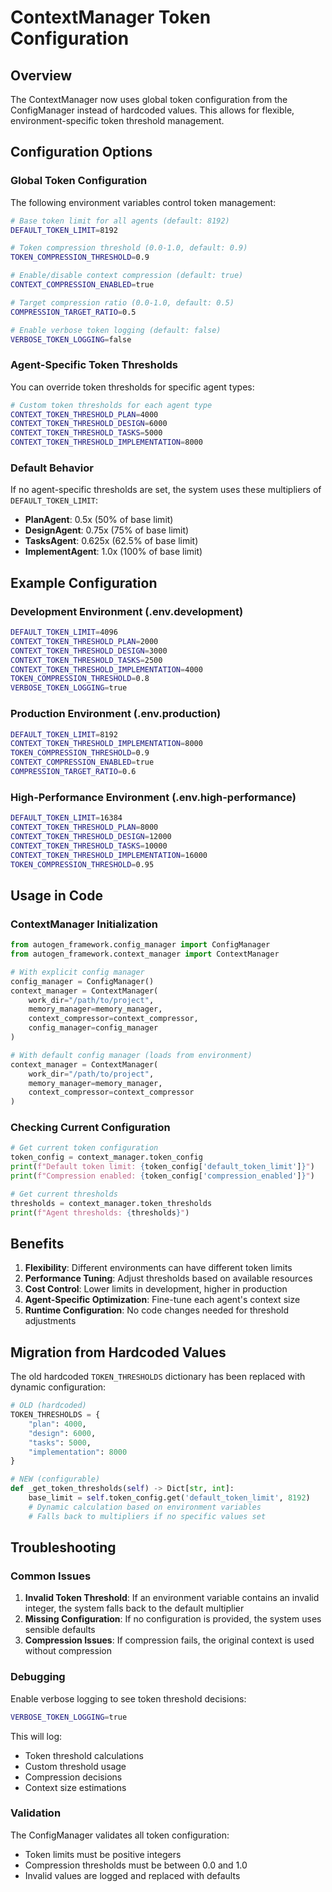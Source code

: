 # ContextManager Token Configuration

## Overview

The ContextManager now uses global token configuration from the ConfigManager instead of hardcoded values. This allows for flexible, environment-specific token threshold management.

## Configuration Options

### Global Token Configuration

The following environment variables control token management:

```bash
# Base token limit for all agents (default: 8192)
DEFAULT_TOKEN_LIMIT=8192

# Token compression threshold (0.0-1.0, default: 0.9)
TOKEN_COMPRESSION_THRESHOLD=0.9

# Enable/disable context compression (default: true)
CONTEXT_COMPRESSION_ENABLED=true

# Target compression ratio (0.0-1.0, default: 0.5)
COMPRESSION_TARGET_RATIO=0.5

# Enable verbose token logging (default: false)
VERBOSE_TOKEN_LOGGING=false
```

### Agent-Specific Token Thresholds

You can override token thresholds for specific agent types:

```bash
# Custom token thresholds for each agent type
CONTEXT_TOKEN_THRESHOLD_PLAN=4000
CONTEXT_TOKEN_THRESHOLD_DESIGN=6000
CONTEXT_TOKEN_THRESHOLD_TASKS=5000
CONTEXT_TOKEN_THRESHOLD_IMPLEMENTATION=8000
```

### Default Behavior

If no agent-specific thresholds are set, the system uses these multipliers of `DEFAULT_TOKEN_LIMIT`:

- **PlanAgent**: 0.5x (50% of base limit)
- **DesignAgent**: 0.75x (75% of base limit)
- **TasksAgent**: 0.625x (62.5% of base limit)
- **ImplementAgent**: 1.0x (100% of base limit)

## Example Configuration

### Development Environment (.env.development)
```bash
DEFAULT_TOKEN_LIMIT=4096
CONTEXT_TOKEN_THRESHOLD_PLAN=2000
CONTEXT_TOKEN_THRESHOLD_DESIGN=3000
CONTEXT_TOKEN_THRESHOLD_TASKS=2500
CONTEXT_TOKEN_THRESHOLD_IMPLEMENTATION=4000
TOKEN_COMPRESSION_THRESHOLD=0.8
VERBOSE_TOKEN_LOGGING=true
```

### Production Environment (.env.production)
```bash
DEFAULT_TOKEN_LIMIT=8192
CONTEXT_TOKEN_THRESHOLD_IMPLEMENTATION=8000
TOKEN_COMPRESSION_THRESHOLD=0.9
CONTEXT_COMPRESSION_ENABLED=true
COMPRESSION_TARGET_RATIO=0.6
```

### High-Performance Environment (.env.high-performance)
```bash
DEFAULT_TOKEN_LIMIT=16384
CONTEXT_TOKEN_THRESHOLD_PLAN=8000
CONTEXT_TOKEN_THRESHOLD_DESIGN=12000
CONTEXT_TOKEN_THRESHOLD_TASKS=10000
CONTEXT_TOKEN_THRESHOLD_IMPLEMENTATION=16000
TOKEN_COMPRESSION_THRESHOLD=0.95
```

## Usage in Code

### ContextManager Initialization

```python
from autogen_framework.config_manager import ConfigManager
from autogen_framework.context_manager import ContextManager

# With explicit config manager
config_manager = ConfigManager()
context_manager = ContextManager(
    work_dir="/path/to/project",
    memory_manager=memory_manager,
    context_compressor=context_compressor,
    config_manager=config_manager
)

# With default config manager (loads from environment)
context_manager = ContextManager(
    work_dir="/path/to/project",
    memory_manager=memory_manager,
    context_compressor=context_compressor
)
```

### Checking Current Configuration

```python
# Get current token configuration
token_config = context_manager.token_config
print(f"Default token limit: {token_config['default_token_limit']}")
print(f"Compression enabled: {token_config['compression_enabled']}")

# Get current thresholds
thresholds = context_manager.token_thresholds
print(f"Agent thresholds: {thresholds}")
```

## Benefits

1. **Flexibility**: Different environments can have different token limits
2. **Performance Tuning**: Adjust thresholds based on available resources
3. **Cost Control**: Lower limits in development, higher in production
4. **Agent-Specific Optimization**: Fine-tune each agent's context size
5. **Runtime Configuration**: No code changes needed for threshold adjustments

## Migration from Hardcoded Values

The old hardcoded `TOKEN_THRESHOLDS` dictionary has been replaced with dynamic configuration:

```python
# OLD (hardcoded)
TOKEN_THRESHOLDS = {
    "plan": 4000,
    "design": 6000,
    "tasks": 5000,
    "implementation": 8000
}

# NEW (configurable)
def _get_token_thresholds(self) -> Dict[str, int]:
    base_limit = self.token_config.get('default_token_limit', 8192)
    # Dynamic calculation based on environment variables
    # Falls back to multipliers if no specific values set
```

## Troubleshooting

### Common Issues

1. **Invalid Token Threshold**: If an environment variable contains an invalid integer, the system falls back to the default multiplier
2. **Missing Configuration**: If no configuration is provided, the system uses sensible defaults
3. **Compression Issues**: If compression fails, the original context is used without compression

### Debugging

Enable verbose logging to see token threshold decisions:

```bash
VERBOSE_TOKEN_LOGGING=true
```

This will log:
- Token threshold calculations
- Custom threshold usage
- Compression decisions
- Context size estimations

### Validation

The ConfigManager validates all token configuration:
- Token limits must be positive integers
- Compression thresholds must be between 0.0 and 1.0
- Invalid values are logged and replaced with defaults